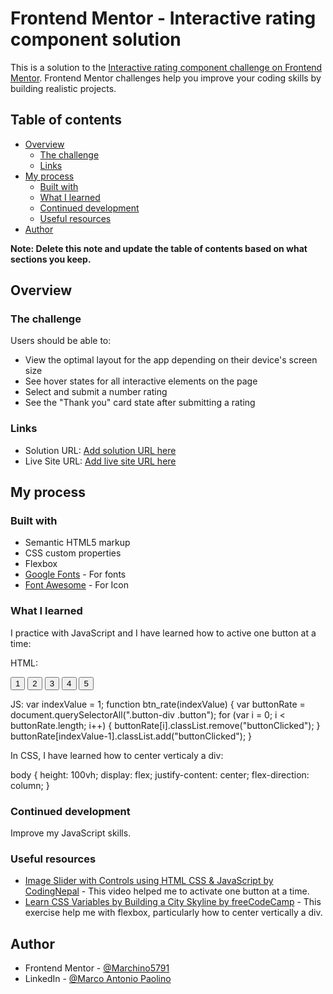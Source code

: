 # Frontend Mentor - Interactive rating component solution

This is a solution to the [Interactive rating component challenge on Frontend Mentor](https://www.frontendmentor.io/challenges/interactive-rating-component-koxpeBUmI). Frontend Mentor challenges help you improve your coding skills by building realistic projects. 

## Table of contents

- [Overview](#overview)
  - [The challenge](#the-challenge)
  - [Links](#links)
- [My process](#my-process)
  - [Built with](#built-with)
  - [What I learned](#what-i-learned)
  - [Continued development](#continued-development)
  - [Useful resources](#useful-resources)
- [Author](#author)

**Note: Delete this note and update the table of contents based on what sections you keep.**

## Overview

### The challenge

Users should be able to:

- View the optimal layout for the app depending on their device's screen size
- See hover states for all interactive elements on the page
- Select and submit a number rating
- See the "Thank you" card state after submitting a rating

### Links

- Solution URL: [Add solution URL here](https://your-solution-url.com)
- Live Site URL: [Add live site URL here](https://your-live-site-url.com)

## My process

### Built with

- Semantic HTML5 markup
- CSS custom properties
- Flexbox
- [Google Fonts](https://fonts.google.com/) - For fonts
- [Font Awesome](https://fontawesome.com/) - For Icon

### What I learned

I practice with JavaScript and I have learned how to active one button at a time:

HTML:
<div class="button-div">
  <button class="button" name="rate" onclick="btn_rate(1)" type="button" value="1" required>1</button>
  <button class="button" name="rate" onclick="btn_rate(2)" type="button" value="2" required>2</button>
  <button class="button" name="rate" onclick="btn_rate(3)" type="button" value="3" required>3</button>
  <button class="button" name="rate" onclick="btn_rate(4)" type="button" value="4" required>4</button>
  <button class="button" name="rate" onclick="btn_rate(5)" type="button" value="5" required>5</button>
</div>

JS:
var indexValue = 1;
function btn_rate(indexValue) {
  var buttonRate = document.querySelectorAll(".button-div .button");
  for (var i = 0; i < buttonRate.length; i++) {
      buttonRate[i].classList.remove("buttonClicked");
  }
  buttonRate[indexValue-1].classList.add("buttonClicked");
}

In CSS, I have learned how to center verticaly a div:

body {
  height: 100vh;
  display: flex;
  justify-content: center;
  flex-direction: column;
}

### Continued development

Improve my JavaScript skills.

### Useful resources

- [Image Slider with Controls using HTML CSS & JavaScript by CodingNepal](https://www.youtube.com/watch?v=LC9LkDXkn6k) - This video helped me to activate one button at a time.
- [Learn CSS Variables by Building a City Skyline by freeCodeCamp](https://www.freecodecamp.org/learn/2022/responsive-web-design/learn-css-variables-by-building-a-city-skyline/step-1) - This exercise help me with flexbox, particularly how to center vertically a div.

## Author

- Frontend Mentor - [@Marchino5791](https://www.frontendmentor.io/profile/Marchino5791)
- LinkedIn - [@Marco Antonio Paolino](https://www.linkedin.com/in/marco-paolino/)
